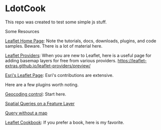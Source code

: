 # LdotCook
This repo was created to test some simple js stuff.

Some Resources

<a href="https://leafletjs.com/" target="_blank">Leaflet Home Page</a>: Note the tutorials, docs, downloads, plugins, and code samples. Beware. There is a lot of material here.

<a href="" target="_blank">Leaflet Providers</a>: When you are new to Leaflet, here is a useful page for adding basemap layers for free from various providers.
https://leaflet-extras.github.io/leaflet-providers/preview/

<a href="https://esri.github.io/esri-leaflet/" target="_blank">Esri's Leaflet Page</a>: Esri's contributions are extensive.

Here are a few plugins worth noting.

<a href="https://esri.github.io/esri-leaflet/examples/geocoding-control.html" target="_blank">Geocoding control</a>: Start here.


<a href="https://esri.github.io/esri-leaflet/examples/spatial-queries.html" target="_blank">Spatial Queries on a Feature Layer</a>


<a href="https://esri.github.io/esri-leaflet/examples/query-no-map.html" target="_blank">Query without a map</a>

<a href="https://locatepress.com/lcb" target="_blank">Leaflet Cookbook</a>: If you prefer a book, here is my favorite.